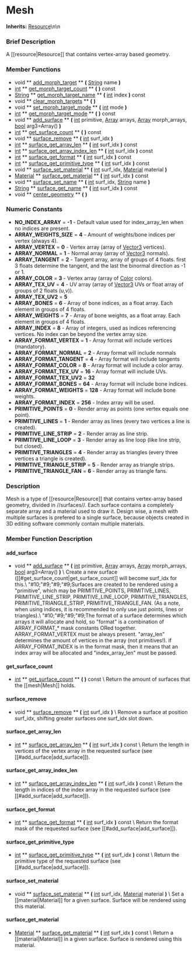 #  Mesh  
**Inherits:** [Resource](class_resource)\\n\\n
###  Brief Description  
A [[resource|Resource]] that contains vertex-array based geometry.

###  Member Functions 
  * void  ** [add_morph_target](#add_morph_target) **  **(** [String](class_string) name  **)**
  * [int](class_int)  ** [get_morph_target_count](#get_morph_target_count) **  **(** **)** const
  * [String](class_string)  ** [get_morph_target_name](#get_morph_target_name) **  **(** [int](class_int) index  **)** const
  * void  ** [clear_morph_targets](#clear_morph_targets) **  **(** **)**
  * void  ** [set_morph_target_mode](#set_morph_target_mode) **  **(** [int](class_int) mode  **)**
  * [int](class_int)  ** [get_morph_target_mode](#get_morph_target_mode) **  **(** **)** const
  * void  ** [add_surface](#add_surface) **  **(** [int](class_int) primitive, [Array](class_array) arrays, [Array](class_array) morph_arrays, [bool](class_bool) arg3=Array()  **)**
  * [int](class_int)  ** [get_surface_count](#get_surface_count) **  **(** **)** const
  * void  ** [surface_remove](#surface_remove) **  **(** [int](class_int) surf_idx  **)**
  * [int](class_int)  ** [surface_get_array_len](#surface_get_array_len) **  **(** [int](class_int) surf_idx  **)** const
  * [int](class_int)  ** [surface_get_array_index_len](#surface_get_array_index_len) **  **(** [int](class_int) surf_idx  **)** const
  * [int](class_int)  ** [surface_get_format](#surface_get_format) **  **(** [int](class_int) surf_idx  **)** const
  * [int](class_int)  ** [surface_get_primitive_type](#surface_get_primitive_type) **  **(** [int](class_int) surf_idx  **)** const
  * void  ** [surface_set_material](#surface_set_material) **  **(** [int](class_int) surf_idx, [Material](class_material) material  **)**
  * [Material](class_material)  ** [surface_get_material](#surface_get_material) **  **(** [int](class_int) surf_idx  **)** const
  * void  ** [surface_set_name](#surface_set_name) **  **(** [int](class_int) surf_idx, [String](class_string) name  **)**
  * [String](class_string)  ** [surface_get_name](#surface_get_name) **  **(** [int](class_int) surf_idx  **)** const
  * void  ** [center_geometry](#center_geometry) **  **(** **)**

###  Numeric Constants  
  * **NO_INDEX_ARRAY** = **-1** - Default value used for index_array_len when no indices are present.
  * **ARRAY_WEIGHTS_SIZE** = **4** - Amount of weights/bone indices per vertex (always 4).
  * **ARRAY_VERTEX** = **0** - Vertex array (array of [Vector3]() vertices).
  * **ARRAY_NORMAL** = **1** - Normal array (array of [Vector3]() normals).
  * **ARRAY_TANGENT** = **2** - Tangent array, array of groups of 4 floats. first 3 floats determine the tangent, and the last the binormal direction as -1 or 1.
  * **ARRAY_COLOR** = **3** - Vertex array (array of [Color]() colors).
  * **ARRAY_TEX_UV** = **4** - UV array (array of [Vector3]() UVs or float array of groups of 2 floats (u,v)).
  * **ARRAY_TEX_UV2** = **5**
  * **ARRAY_BONES** = **6** - Array of bone indices, as a float array. Each element in groups of 4 floats.
  * **ARRAY_WEIGHTS** = **7** - Array of bone weights, as a float array. Each element in groups of 4 floats.
  * **ARRAY_INDEX** = **8** - Array of integers, used as indices referencing vertices. No index can be beyond the vertex array size.
  * **ARRAY_FORMAT_VERTEX** = **1** - Array format will include vertices (mandatory).
  * **ARRAY_FORMAT_NORMAL** = **2** - Array format will include normals
  * **ARRAY_FORMAT_TANGENT** = **4** - Array format will include tangents
  * **ARRAY_FORMAT_COLOR** = **8** - Array format will include a color array.
  * **ARRAY_FORMAT_TEX_UV** = **16** - Array format will include UVs.
  * **ARRAY_FORMAT_TEX_UV2** = **32**
  * **ARRAY_FORMAT_BONES** = **64** - Array format will include bone indices.
  * **ARRAY_FORMAT_WEIGHTS** = **128** - Array format will include bone weights.
  * **ARRAY_FORMAT_INDEX** = **256** - Index array will be used.
  * **PRIMITIVE_POINTS** = **0** - Render array as points (one vertex equals one point).
  * **PRIMITIVE_LINES** = **1** - Render array as lines (every two vertices a line is created).
  * **PRIMITIVE_LINE_STRIP** = **2** - Render array as line strip.
  * **PRIMITIVE_LINE_LOOP** = **3** - Render array as line loop (like line strip, but closed).
  * **PRIMITIVE_TRIANGLES** = **4** - Render array as triangles (every three vertices a triangle is created).
  * **PRIMITIVE_TRIANGLE_STRIP** = **5** - Render array as triangle strips.
  * **PRIMITIVE_TRIANGLE_FAN** = **6** - Render array as triangle fans.

###  Description  
Mesh is a type of [[resource|Resource]] that contains vertex-array based geometry, divided in //surfaces//. Each surface contains a completely separate array and a material used to draw it. Design wise, a mesh with multiple surfaces is prefered to a single surface, because objects created in 3D editing software commonly contain multiple materials.

###  Member Function Description  
#### <a name="add_surface">add_surface</a>
  * void  ** [add_surface](#add_surface) **  **(** [int](class_int) primitive, [Array](class_array) arrays, [Array](class_array) morph_arrays, [bool](class_bool) arg3=Array()  **)**
\\
Create a new surface ([[#get_surface_count|get_surface_count]] will become surf_idx for this.\\
"#10;"#9;"#9;"#9;Surfaces are created to be rendered using a "primitive", which may be PRIMITIVE_POINTS, PRIMITIVE_LINES, PRIMITIVE_LINE_STRIP, PRIMITIVE_LINE_LOOP, PRIMITIVE_TRIANGLES, PRIMITIVE_TRIANGLE_STRIP, PRIMITIVE_TRIANGLE_FAN. (As a note, when using indices, it is recommended to only use just points, lines or triangles).\\
"#10;"#9;"#9;"#9;The format of a surface determines which arrays it will allocate and hold, so "format" is a combination of ARRAY_FORMAT_* mask constants ORed together. ARRAY_FORMAT_VERTEX must be always present. "array_len" determines the amount of vertices in the array (not primitives!). if ARRAY_FORMAT_INDEX is in the format mask, then it means that an index array will be allocated and "index_array_len" must be passed.
#### <a name="get_surface_count">get_surface_count</a>
  * [int](class_int)  ** [get_surface_count](#get_surface_count) **  **(** **)** const
\\
Return the amount of surfaces that the [[mesh|Mesh]] holds.
#### <a name="surface_remove">surface_remove</a>
  * void  ** [surface_remove](#surface_remove) **  **(** [int](class_int) surf_idx  **)**
\\
Remove a surface at position surf_idx, shifting greater surfaces one surf_idx slot down.
#### <a name="surface_get_array_len">surface_get_array_len</a>
  * [int](class_int)  ** [surface_get_array_len](#surface_get_array_len) **  **(** [int](class_int) surf_idx  **)** const
\\
Return the length in vertices of the vertex array in the requested surface (see [[#add_surface|add_surface]]).
#### <a name="surface_get_array_index_len">surface_get_array_index_len</a>
  * [int](class_int)  ** [surface_get_array_index_len](#surface_get_array_index_len) **  **(** [int](class_int) surf_idx  **)** const
\\
Return the length in indices of the index array in the requested surface (see [[#add_surface|add_surface]]).
#### <a name="surface_get_format">surface_get_format</a>
  * [int](class_int)  ** [surface_get_format](#surface_get_format) **  **(** [int](class_int) surf_idx  **)** const
\\
Return the format mask of the requested surface (see [[#add_surface|add_surface]]).
#### <a name="surface_get_primitive_type">surface_get_primitive_type</a>
  * [int](class_int)  ** [surface_get_primitive_type](#surface_get_primitive_type) **  **(** [int](class_int) surf_idx  **)** const
\\
Return the primitive type of the requested surface (see [[#add_surface|add_surface]]).
#### <a name="surface_set_material">surface_set_material</a>
  * void  ** [surface_set_material](#surface_set_material) **  **(** [int](class_int) surf_idx, [Material](class_material) material  **)**
\\
Set a [[material|Material]] for a given surface. Surface will be rendered using this material.
#### <a name="surface_get_material">surface_get_material</a>
  * [Material](class_material)  ** [surface_get_material](#surface_get_material) **  **(** [int](class_int) surf_idx  **)** const
\\
Return a [[material|Material]] in a given surface. Surface is rendered using this material.
